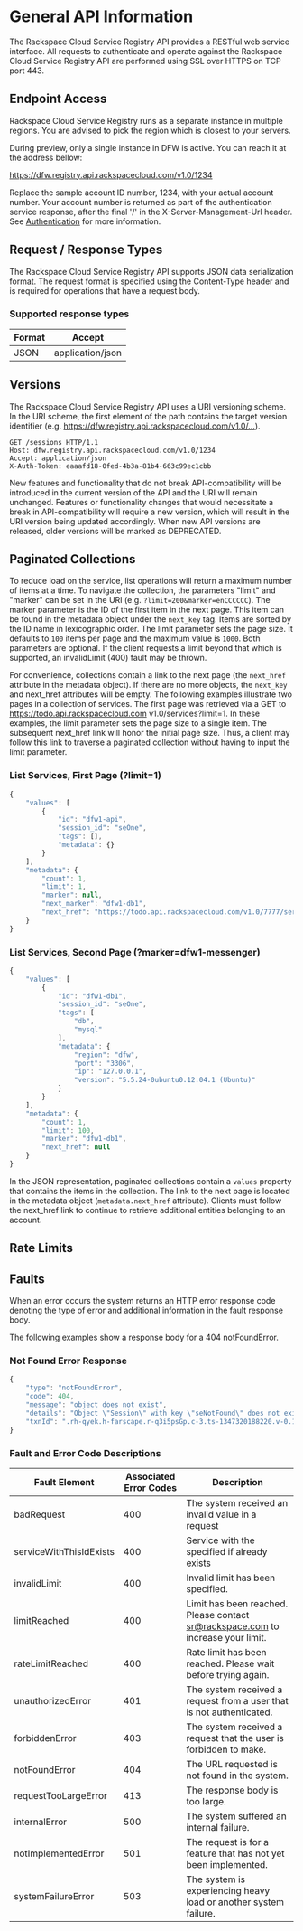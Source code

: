 # General API Information

The Rackspace Cloud Service Registry API provides a RESTful web service
interface. All requests to authenticate and operate against the Rackspace
Cloud Service Registry API are performed using SSL over HTTPS on TCP port 443.

## Endpoint Access

Rackspace Cloud Service Registry runs as a separate instance in multiple
regions. You are advised to pick the region which is closest to your
servers.

During preview, only a single instance in DFW is active. You can reach it at the
address bellow:

https://dfw.registry.api.rackspacecloud.com/v1.0/1234

Replace the sample account ID number, 1234, with your actual account number.
Your account number is returned as part of the authentication service
response, after the final '/' in the X-Server-Management-Url header. See
[Authentication](TODO) for more information.

## Request / Response Types

The Rackspace Cloud Service Registry API supports JSON data serialization
format. The request format is specified using the Content-Type header and is
required for operations that have a request body.

### Supported response types

Format | Accept
------ | ------
JSON | application/json

## Versions

The Rackspace Cloud Service Registry API uses a URI versioning scheme. In the
URI scheme, the first element of the path contains the target version
identifier (e.g. https://dfw.registry.api.rackspacecloud.com/v1.0/…).

```shell
GET /sessions HTTP/1.1
Host: dfw.registry.api.rackspacecloud.com/v1.0/1234
Accept: application/json
X-Auth-Token: eaaafd18-0fed-4b3a-81b4-663c99ec1cbb
```

New features and functionality that do not break API-compatibility will be
introduced in the current version of the API and the URI will remain
unchanged. Features or functionality changes that would necessitate a break
in API-compatibility will require a new version, which will result in the
URI version being updated accordingly. When new API versions are released,
older versions will be marked as DEPRECATED.

## Paginated Collections

To reduce load on the service, list operations will return a maximum number
of items at a time. To navigate the collection, the parameters "limit" and
"marker" can be set in the URI (e.g. `?limit=200&marker=enCCCCCC`). The
marker parameter is the ID of the first item in the next page. This item
can be found in the metadata object under the `next_key` tag. Items are
sorted by the ID name in lexicographic order. The limit parameter sets the
page size. It defaults to `100` items per page and the maximum value is
`1000`. Both parameters are optional. If the client requests a limit beyond
that which is supported, an invalidLimit (400) fault may be thrown.

For convenience, collections contain a link to the next page (the
`next_href` attribute in the metadata object). If there are no more
objects, the `next_key` and next_href attributes will be empty. The
following examples illustrate two pages in a collection of services. The
first page was retrieved via a GET to https://todo.api.rackspacecloud.com
v1.0/services?limit=1. In these examples, the limit parameter sets the page
size to a single item. The subsequent next_href link will honor the initial
page size. Thus, a client may follow this link to traverse a paginated
collection without having to input the limit parameter.

### List Services, First Page (?limit=1)

```javascript
{
    "values": [
        {
            "id": "dfw1-api",
            "session_id": "seOne",
            "tags": [],
            "metadata": {}
        }
    ],
    "metadata": {
        "count": 1,
        "limit": 1,
        "marker": null,
        "next_marker": "dfw1-db1",
        "next_href": "https://todo.api.rackspacecloud.com/v1.0/7777/services?limit=1&marker=dfw1-db1"
    }
}
```

### List Services, Second Page (?marker=dfw1-messenger)

```javascript
{
    "values": [
        {
            "id": "dfw1-db1",
            "session_id": "seOne",
            "tags": [
                "db",
                "mysql"
            ],
            "metadata": {
                "region": "dfw",
                "port": "3306",
                "ip": "127.0.0.1",
                "version": "5.5.24-0ubuntu0.12.04.1 (Ubuntu)"
            }
        }
    ],
    "metadata": {
        "count": 1,
        "limit": 100,
        "marker": "dfw1-db1",
        "next_href": null
    }
}
```

In the JSON representation, paginated collections contain a `values`
property that contains the items in the collection. The link to the next
page is located in the metadata object (`metadata.next_href` attribute).
Clients must follow the next_href link to continue to retrieve additional
entities belonging to an account.

## Rate Limits

## Faults

When an error occurs the system returns an HTTP error response code denoting
the type of error and additional information in the fault response body.

The following examples show a response body for a 404 notFoundError.

### Not Found Error Response

```javascript
{
    "type": "notFoundError",
    "code": 404,
    "message": "object does not exist",
    "details": "Object \"Session\" with key \"seNotFound\" does not exist",
    "txnId": ".rh-qyek.h-farscape.r-q3i5psGp.c-3.ts-1347320188220.v-0.1"
}
```

### Fault and Error Code Descriptions

Fault Element | Associated Error Codes | Description
---------- | ---------------- | ---------
badRequest | 400 | The system received an invalid value in a request
serviceWithThisIdExists | 400 | Service with the specified if already exists
invalidLimit | 400 | Invalid limit has been specified.
limitReached | 400 | Limit has been reached. Please contact sr@rackspace.com to increase your limit.
rateLimitReached | 400 | Rate limit has been reached. Please wait before trying again.
unauthorizedError | 401 | The system received a request from a user that is not authenticated.
forbiddenError | 403 | The system received a request that the user is forbidden to make.
notFoundError | 404 | The URL requested is not found in the system.
requestTooLargeError | 413 | The response body is too large.
internalError | 500 | The system suffered an internal failure.
notImplementedError | 501 | The request is for a feature that has not yet been implemented.
systemFailureError | 503 | The system is experiencing heavy load or another system failure.

